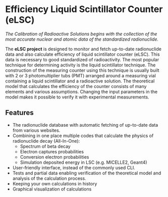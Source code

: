 # Efficiency Liquid Scintillator Counter (eLSC)

_The Calibration of Radioactive Solutions begins with the collection of the most accurate nuclear and atomic data of the standardized radionuclide._

The **eLSC project** is designed to monitor and fetch up-to-date radionuclide data and also calculate efficiency of liquid scintillator counter (eLSC). This data is necessary to good standardized of radioactivity. The most popular technique for determining activity is the liquid scintillator technique. The construction of the measuring counter using this technique is usually built with 2 or 3 photomultiplier tubs (PMT) arranged around a measuring vial containing a liquid scintillator and a radioactive solution.
The theoretical model that calculates the efficiency of the counter consists of many elements and various assumptions. Changing the input parameters in the model makes it possible to verify it with experimental measurements.

## Features

- The radionuclide database with automatic fetching of up-to-date data from various websites.
- Combining in one place multiple codes that calculate the physics of radionuclide decay (All-In-One):
  - Spectrum of beta decay
  - Electron captures probabilities
  - Conversion electron probabilities
  - Simulation deposited energy in LSC (e.g. MICELLE2, Geant4)
- User-friendly interface, instead of the commonly used CLI.
- Tests and partial data enabling verification of the theoretical model and analysis of the calculation process.
- Keeping your own calculations in history
- Graphical visualization of calculations